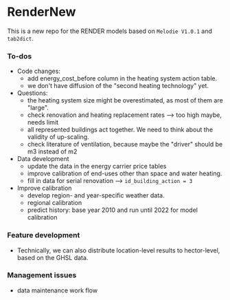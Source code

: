 # RenderNew

This is a new repo for the RENDER models based on `Melodie V1.0.1` and `tab2dict`.

### To-dos
 - Code changes: 
   - add energy_cost_before column in the heating system action table.
   - we don't have diffusion of the "second heating technology" yet.
 - Questions: 
   - the heating system size might be overestimated, as most of them are "large".
   - check renovation and heating replacement rates --> too high maybe, needs limit
   - all represented buildings act together. We need to think about the validity of up-scaling.
   - check literature of ventilation, because maybe the "driver" should be m3 instead of m2
 - Data development
   - update the data in the energy carrier price tables
   - improve calibration of end-uses other than space and water heating.
   - fill in data for serial renovation --> `id_building_action = 3`
 - Improve calibration
   - develop region- and year-specific weather data.
   - regional calibration
   - predict history: base year 2010 and run until 2022 for model calibration
 
### Feature development
 - Technically, we can also distribute location-level results to hector-level, based on the GHSL data.

### Management issues
 - data maintenance work flow
